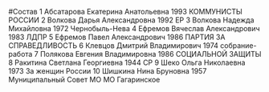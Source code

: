 #Состав
1 Абсатарова Екатерина Анатольевна 1993 КОММУНИСТЫ РОССИИ
2 Волкова Дарья Александровна 1992 ЕР
3 Волкова Надежда Михайловна 1972 Чернобыль-Нева
4 Ефремов Вячеслав Александрович 1983 ЛДПР
5 Ефремов Павел Александрович 1986 ПАРТИЯ ЗА СПРАВЕДЛИВОСТЬ
6 Клевцов Дмитрий Владимирович 1974 собрание-работа
7 Полякова Евгения Владимировна 1986 СОЦИАЛЬНОЙ ЗАЩИТЫ
8 Ракитина Светлана Георгиевна 1944 СР
9 Шеко Ольга Николаевна 1973 За женщин России
10 Шишкина Нина Бруновна 1957 Муниципальный Совет МО МО Гагаринское
